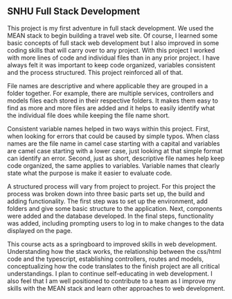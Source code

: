 ## SNHU Full Stack Development

This project is my first adventure in full stack development.  We used the MEAN stack to begin building a travel web site.  Of course, I learned some basic concepts of full stack web development but I also improved in some coding skills that will carry over to any project.  With this project I worked with more lines of code and individual files than in any prior project.  I have always felt it was important to keep code organized, variables consistent and the process structured.  This project reinforced all of that.  

File names are descriptive and where applicable they are grouped in a folder together.  For example, there are multiple services, controllers and models files each stored in their respective folders.  It makes them easy to find as more and more files are added and it helps to easily identify what the individual file does while keeping the file name short. 

Consistent variable names helped in two ways within this project.  First, when looking for errors that could be caused by simple typos.  When class names are the file name in camel case starting with a capital and variables are camel case starting with a lower case, just looking at that simple format can identify an error.  Second, just as short, descriptive file names help keep code organized, the same applies to variables.  Variable names that clearly state what the purpose is make it easier to evaluate code.  

A structured process will vary from project to project.  For this project the process was broken down into three basic parts set up, the build and adding functionality.  The first step was to set up the environment, add folders and give some basic structure to the application.  Next, components were added and the database developed.  In the final steps, functionality was added, including prompting users to log in to make changes to the data displayed on the page.  

This course acts as a springboard to improved skills in web development.  Understanding how the stack works, the relationship between the css/html code and the typescript, establishing controllers, routes and models, conceptualizing how the code translates to the finish project are all critical understandings.  I plan to continue self-educating in web development.  I also feel that I am well positioned to contribute to a team as I improve my skills with the MEAN stack and learn other approaches to web development. 
